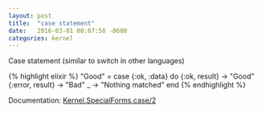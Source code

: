 ```yaml
---
layout: post
title:  "case statement"
date:   2016-03-01 08:07:58 -0600
categories: kernel
---
```

Case statement (similar to switch in other languages)

{% highlight elixir %}
"Good" = case {:ok, :data} do
              {:ok, result} -> "Good"
           {:error, result} -> "Bad"
                          _ -> "Nothing matched"
         end
{% endhighlight %}

Documentation: [Kernel.SpecialForms.case/2](https://hexdocs.pm/elixir/Kernel.SpecialForms.html#case/2)

